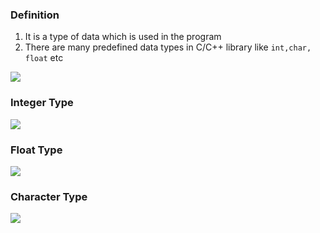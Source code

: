 ### Definition
1. It is a type of data which is used in the program
2. There are many predefined data types in C/C++ library like `int,char, float` etc

![](resource:assets/images/C/img-b2.png)

### Integer Type
![](resource:assets/images/C/img-b3.png)

### Float Type
![](resource:assets/images/C/img-b4.png)

### Character Type
![](resource:assets/images/C/img-b5.png)